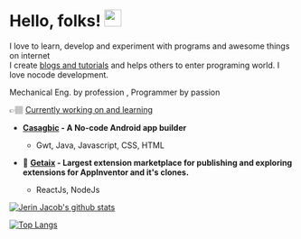 # Hello, folks! <img src="https://raw.githubusercontent.com/MartinHeinz/MartinHeinz/master/wave.gif" width="30px">
I love to learn, develop and experiment with programs and awesome things on internet<br>
I create [blogs and tutorials](https://cybergenie.tech) and helps others to enter programing world.
I love nocode development.

Mechanical Eng. by profession , Programmer by passion

👉🏽 <u>Currently working on and learning</u>
<br/>

  - **[Casagbic](https://casagbic.com) - A No-code Android app builder**
    - Gwt, Java, Javascript, CSS, HTML
  
  - 🤪 **[Getaix](https://getaix.com) - Largest extension marketplace for publishing and exploring extensions for AppInventor and it's clones.**
    <br/>
    - ReactJs, NodeJs




[![Jerin Jacob's github stats](https://github-readme-stats.vercel.app/api?username=jerinjacob1999&show_icons=true&theme=tokyonight)](https://github.com/anuraghazra/github-readme-stats)

[![Top Langs](https://github-readme-stats.vercel.app/api/top-langs/?username=jerinjacob1999&layout=compact&theme=tokyonight)](https://github.com/anuraghazra/github-readme-stats)
